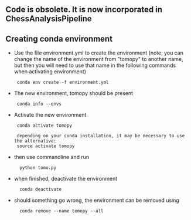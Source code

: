 ## Code is obsolete. It is now incorporated in ChessAnalysisPipeline

## Creating conda environment

 * Use the file environment.yml to create the environment  (note: you can change the name of the environment from "tomopy" to another name, but then you will need to use that name in the following commands when activating environment)

        conda env create -f environment.yml

 * The new environment, tomopy should be present

        conda info --envs

 * Activate the new environment

        conda activate tomopy
        
        depending on your conda installation, it may be necessary to use the alternative:
        source activate tomopy

 * then use commandline and run 

         python tomo.py

 * when finished, deactivate the environment

         conda deactivate
 
* should something go wrong, the environment can be removed using

        conda remove --name tomopy --all
